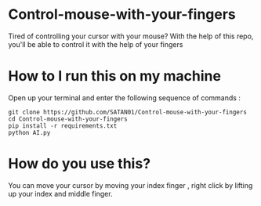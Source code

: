 # Control-mouse-with-your-fingers

Tired of controlling your cursor with your mouse?
With the help of this repo, you'll be able to control it with the help of your fingers

# How to I run this on my machine

Open up your terminal and enter the following sequence of commands :

```
git clone https://github.com/SATAN01/Control-mouse-with-your-fingers
cd Control-mouse-with-your-fingers
pip install -r requirements.txt
python AI.py
```

# How do you use this?
You can move your cursor by moving your index finger , right click by lifting up your index and middle finger.
